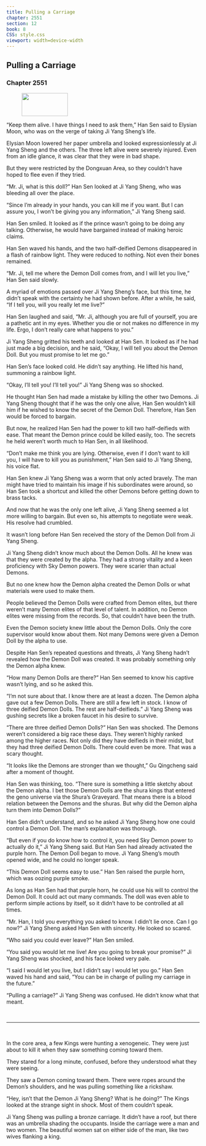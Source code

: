 ```yaml
---
title: Pulling a Carriage
chapter: 2551
section: 12
book: 8
CSS: style.css
viewport: width=device-width
---
```


## Pulling a Carriage

### Chapter 2551

<figure>
	<img src="../Images/gem.gif" alt="" id="gem" width="120" height="60" />
</figure>

“Keep them alive. I have things I need to ask them,” Han Sen said to Elysian Moon, who was on the verge of taking Ji Yang Sheng’s life.

Elysian Moon lowered her paper umbrella and looked expressionlessly at Ji Yang Sheng and the others. The three left alive were severely injured. Even from an idle glance, it was clear that they were in bad shape.

But they were restricted by the Dongxuan Area, so they couldn’t have hoped to flee even if they tried.

“Mr. Ji, what is this doll?” Han Sen looked at Ji Yang Sheng, who was bleeding all over the place.

“Since I’m already in your hands, you can kill me if you want. But I can assure you, I won’t be giving you any information,” Ji Yang Sheng said.

Han Sen smiled. It looked as if the prince wasn’t going to be doing any talking. Otherwise, he would have bargained instead of making heroic claims.

Han Sen waved his hands, and the two half-deified Demons disappeared in a flash of rainbow light. They were reduced to nothing. Not even their bones remained.

“Mr. Ji, tell me where the Demon Doll comes from, and I will let you live,” Han Sen said slowly.

A myriad of emotions passed over Ji Yang Sheng’s face, but this time, he didn’t speak with the certainty he had shown before. After a while, he said, “If I tell you, will you really let me live?”

Han Sen laughed and said, “Mr. Ji, although you are full of yourself, you are a pathetic ant in my eyes. Whether you die or not makes no difference in my life. Ergo, I don’t really care what happens to you.”

Ji Yang Sheng gritted his teeth and looked at Han Sen. It looked as if he had just made a big decision, and he said, “Okay, I will tell you about the Demon Doll. But you must promise to let me go.”

Han Sen’s face looked cold. He didn’t say anything. He lifted his hand, summoning a rainbow light.

“Okay, I’ll tell you! I’ll tell you!” Ji Yang Sheng was so shocked.

He thought Han Sen had made a mistake by killing the other two Demons. Ji Yang Sheng thought that if he was the only one alive, Han Sen wouldn’t kill him if he wished to know the secret of the Demon Doll. Therefore, Han Sen would be forced to bargain.

But now, he realized Han Sen had the power to kill two half-deifieds with ease. That meant the Demon prince could be killed easily, too. The secrets he held weren’t worth much to Han Sen, in all likelihood.

“Don’t make me think you are lying. Otherwise, even if I don’t want to kill you, I will have to kill you as punishment,” Han Sen said to Ji Yang Sheng, his voice flat.

Han Sen knew Ji Yang Sheng was a worm that only acted bravely. The man might have tried to maintain his image if his subordinates were around, so Han Sen took a shortcut and killed the other Demons before getting down to brass tacks.

And now that he was the only one left alive, Ji Yang Sheng seemed a lot more willing to bargain. But even so, his attempts to negotiate were weak. His resolve had crumbled.

It wasn’t long before Han Sen received the story of the Demon Doll from Ji Yang Sheng.

Ji Yang Sheng didn’t know much about the Demon Dolls. All he knew was that they were created by the alpha. They had a strong vitality and a keen proficiency with Sky Demon powers. They were scarier than actual Demons.

But no one knew how the Demon alpha created the Demon Dolls or what materials were used to make them.

People believed the Demon Dolls were crafted from Demon elites, but there weren’t many Demon elites of that level of talent. In addition, no Demon elites were missing from the records. So, that couldn’t have been the truth.

Even the Demon society knew little about the Demon Dolls. Only the core supervisor would know about them. Not many Demons were given a Demon Doll by the alpha to use.

Despite Han Sen’s repeated questions and threats, Ji Yang Sheng hadn’t revealed how the Demon Doll was created. It was probably something only the Demon alpha knew.

“How many Demon Dolls are there?” Han Sen seemed to know his captive wasn’t lying, and so he asked this.

“I’m not sure about that. I know there are at least a dozen. The Demon alpha gave out a few Demon Dolls. There are still a few left in stock. I know of three deified Demon Dolls. The rest are half-deifieds.” Ji Yang Sheng was gushing secrets like a broken faucet in his desire to survive.

“There are three deified Demon Dolls?” Han Sen was shocked. The Demons weren’t considered a big race these days. They weren’t highly ranked among the higher races. Not only did they have deifieds in their midst, but they had three deified Demon Dolls. There could even be more. That was a scary thought.

“It looks like the Demons are stronger than we thought,” Gu Qingcheng said after a moment of thought.

Han Sen was thinking, too. “There sure is something a little sketchy about the Demon alpha. I bet those Demon Dolls are the shura kings that entered the geno universe via the Shura’s Graveyard. That means there is a blood relation between the Demons and the shuras. But why did the Demon alpha turn them into Demon Dolls?”

Han Sen didn’t understand, and so he asked Ji Yang Sheng how one could control a Demon Doll. The man’s explanation was thorough.

“But even if you do know how to control it, you need Sky Demon power to actually do it,” Ji Yang Sheng said. But Han Sen had already activated the purple horn. The Demon Doll began to move. Ji Yang Sheng’s mouth opened wide, and he could no longer speak.

“This Demon Doll seems easy to use.” Han Sen raised the purple horn, which was oozing purple smoke.

As long as Han Sen had that purple horn, he could use his will to control the Demon Doll. It could act out many commands. The doll was even able to perform simple actions by itself, so it didn’t have to be controlled at all times.

“Mr. Han, I told you everything you asked to know. I didn’t lie once. Can I go now?” Ji Yang Sheng asked Han Sen with sincerity. He looked so scared.

“Who said you could ever leave?” Han Sen smiled.

“You said you would let me live! Are you going to break your promise?” Ji Yang Sheng was shocked, and his face looked very pale.

“I said I would let you live, but I didn’t say I would let you go.” Han Sen waved his hand and said, “You can be in charge of pulling my carriage in the future.”

“Pulling a carriage?” Ji Yang Sheng was confused. He didn’t know what that meant.

<br>

*****

<br>

In the core area, a few Kings were hunting a xenogeneic. They were just about to kill it when they saw something coming toward them.

They stared for a long minute, confused, before they understood what they were seeing.

They saw a Demon coming toward them. There were ropes around the Demon’s shoulders, and he was pulling something like a rickshaw.

“Hey, isn’t that the Demon Ji Yang Sheng? What is he doing?” The Kings looked at the strange sight in shock. Most of them couldn’t speak.

Ji Yang Sheng was pulling a bronze carriage. It didn’t have a roof, but there was an umbrella shading the occupants. Inside the carriage were a man and two women. The beautiful women sat on either side of the man, like two wives flanking a king.